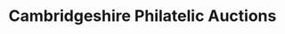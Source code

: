 ---
title: "Cambridgeshire Philatelic Auctions"
url: /ely/cambridgeshire-philatelic-auctions/
shop: Sammler
---